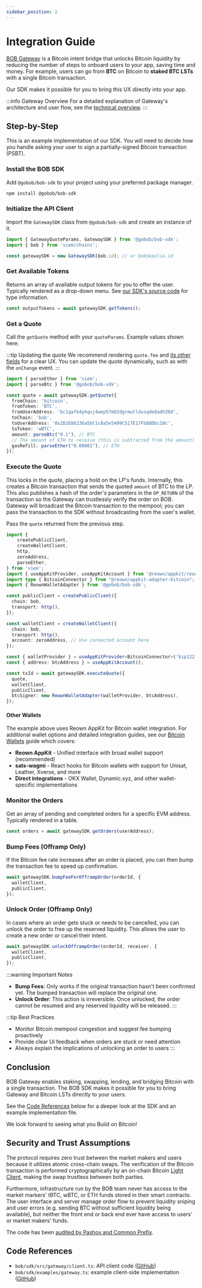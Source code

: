 ```yaml
---
sidebar_position: 2
---
```


# Integration Guide

[BOB Gateway](/docs/gateway) is a Bitcoin intent bridge that unlocks Bitcoin liquidity by reducing the number of steps to onboard users to your app, saving time and money. For example, users can go from **BTC** on Bitcoin to **staked BTC LSTs** with a single Bitcoin transaction.

Our SDK makes it possible for you to bring this UX directly into your app.

:::info Gateway Overview
For a detailed explanation of Gateway's architecture and user flow, see the [technical overview](./overview.md).
:::

## Step-by-Step

This is an example implementation of our SDK. You will need to decide how you handle asking your user to sign a partially-signed Bitcoin transaction (PSBT).

### Install the BOB SDK

Add `@gobob/bob-sdk` to your project using your preferred package manager.

```bash npm2yarn
npm install @gobob/bob-sdk
```

### Initialize the API Client

Import the `GatewaySDK` class from `@gobob/bob-sdk` and create an instance of it.

```ts title="/src/utils/gateway.ts"
import { GatewayQuoteParams, GatewaySDK } from '@gobob/bob-sdk';
import { bob } from 'viem/chains';

const gatewaySDK = new GatewaySDK(bob.id); // or bobSepolia.id
```

### Get Available Tokens

Returns an array of available output tokens for you to offer the user. Typically rendered as a drop-down menu. See [our SDK's source code](https://github.com/bob-collective/bob/blob/9c52341033af1ccbe388e64ef97a23bf6c07ccc7/sdk/src/gateway/tokens.ts#L8) for type information.

```ts
const outputTokens = await gatewaySDK.getTokens();
```

### Get a Quote

Call the `getQuote` method with your `quoteParams`. Example values shown here.

:::tip Updating the quote
We recommend rendering `quote.fee` and [its other fields](https://github.com/bob-collective/bob/blob/9c52341033af1ccbe388e64ef97a23bf6c07ccc7/sdk/src/gateway/client.ts#L15) for a clear UX. You can update the quote dynamically, such as with the `onChange` event.
:::

```ts
import { parseEther } from 'viem';
import { parseBtc } from '@gobob/bob-sdk';

const quote = await gatewaySDK.getQuote({
  fromChain: 'bitcoin',
  fromToken: 'BTC',
  fromUserAddress: 'bc1qafk4yhqvj4wep57m62dgrmutldusqde8adh20d',
  toChain: 'bob',
  toUserAddress: '0x2D2E86236a5bC1c8a5e5499C517E17Fb88Dbc18c',
  toToken: 'wBTC',
  amount: parseBtc("0.1"), // BTC
  // The amount of ETH to receive (this is subtracted from the amount)
  gasRefill: parseEther("0.00001"), // ETH
});
```

### Execute the Quote

This locks in the quote, placing a hold on the LP's funds. Internally, this creates a Bitcoin transaction that sends the quoted `amount` of BTC to the LP. This also publishes a hash of the order's parameters in the `OP_RETURN` of the transaction so the Gateway can trustlessly verify the order on BOB. Gateway will broadcast the Bitcoin transaction to the mempool; you can pass the transaction to the SDK without broadcasting from the user's wallet.

Pass the `quote` returned from the previous step.

```ts
import {
    createPublicClient,
    createWalletClient,
    http,
    zeroAddress,
    parseEther,
} from 'viem';
import { useAppKitProvider, useAppKitAccount } from '@reown/appkit/react';
import type { BitcoinConnector } from "@reown/appkit-adapter-bitcoin";
import { ReownWalletAdapter } from '@gobob/bob-sdk';

const publicClient = createPublicClient({
  chain: bob,
  transport: http(),
});

const walletClient = createWalletClient({
  chain: bob,
  transport: http(),
  account: zeroAddress, // Use connected account here
});

const { walletProvider } = useAppKitProvider<BitcoinConnector>('bip122');
const { address: btcAddress } = useAppKitAccount();

const txId = await gatewaySDK.executeQuote({
  quote,
  walletClient,
  publicClient,
  btcSigner: new ReownWalletAdapter(walletProvider, btcAddress),
});
```

#### Other Wallets

The example above uses Reown AppKit for Bitcoin wallet integration. For additional wallet options and detailed integration guides, see our [Bitcoin Wallets](./wallets.md) guide which covers:

- **Reown AppKit** - Unified interface with broad wallet support (recommended)
- **sats-wagmi** - React hooks for Bitcoin wallets with support for Unisat, Leather, Xverse, and more
- **Direct integrations** - OKX Wallet, Dynamic.xyz, and other wallet-specific implementations

### Monitor the Orders

Get an array of pending and completed orders for a specific EVM address. Typically rendered in a table.

```ts
const orders = await gatewaySDK.getOrders(userAddress);
```

### Bump Fees (**Offramp Only**)

If the Bitcoin fee rate increases after an order is placed, you can then bump the transaction fee to speed up confirmation.

```ts
await gatewaySDK.bumpFeeForOfframpOrder(orderId, {
  walletClient,
  publicClient,
});
```

### Unlock Order (**Offramp Only**)

In cases where an order gets stuck or needs to be cancelled, you can unlock the order to free up the reserved liquidity. This allows the user to create a new order or cancel their intent.

```ts
await gatewaySDK.unlockOfframpOrder(orderId, receiver, {
  walletClient,
  publicClient,
});
```

:::warning Important Notes
- **Bump Fees**: Only works if the original transaction hasn't been confirmed yet. The bumped transaction will replace the original one.
- **Unlock Order**: This action is irreversible. Once unlocked, the order cannot be resumed and any reserved liquidity will be released.
:::

:::tip Best Practices
- Monitor Bitcoin mempool congestion and suggest fee bumping proactively
- Provide clear UI feedback when orders are stuck or need attention
- Always explain the implications of unlocking an order to users
:::

## Conclusion

BOB Gateway enables staking, swapping, lending, and bridging Bitcoin with a single transaction. The BOB SDK makes it possible for you to bring Gateway and Bitcoin LSTs directly to your users.

See the [Code References](#code-references) below for a deeper look at the SDK and an example implementation file.

We look forward to seeing what you Build on Bitcoin!

## Security and Trust Assumptions

The protocol requires zero trust between the market makers and users because it utilizes atomic cross-chain swaps. The verification of the Bitcoin transaction is performed cryptographically by an on-chain Bitcoin [Light Client](/docs/bob-chain/relay), making the swap trustless between both parties.

Furthermore, infrastructure run by the BOB team never has access to the market markers' tBTC, wBTC, or ETH funds stored in their smart contracts. The user interface and server manage order flow to prevent liquidity sniping and user errors (e.g. sending BTC without sufficient liquidity being available), but neither the front end or back end ever have access to users' or market makers' funds.

The code has been [audited by Pashov and Common Prefix](/docs/reference/audits#bob-gateway).

## Code References

- `bob/sdk/src/gateway/client.ts`: API client code ([GitHub](https://github.com/bob-collective/bob/blob/master/sdk/src/gateway/client.ts))
- `bob/sdk/examples/gateway.ts`: example client-side implementation ([GitHub](https://github.com/bob-collective/bob/blob/master/sdk/examples/gateway.ts))
